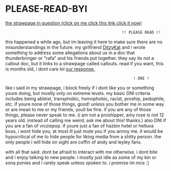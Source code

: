 # PLEASE-READ-BYI
<a href="https://scourgesisterss.straw.page/">the strawpage in question (click on me click this link click it now)</a>

                                                       !! PLEASE READ !!

this happened a while ago, but im leaving it here to make sure there are no misunderstandings in the future. my girlfriend <a href="https://github.com/DitzyKat">DitzyKat</a> and i wrote something to address some allegations about us in a doc that thunderbringer or "rafa" and his friends put together. they say its not a callout doc, but it links to a strawpage called callouts. read if you want, this is months old, i dont care lol <a href=https://spamaltpage.straw.page/>our response.</a>


                                                            ! DNI !
like i said in my strawpage, i block freely if i dont like you or something youre doing, but mostly only on extreme levels. my basic DNI criteria includes being ableist, transphobic, homophobic, racist, proship, pedophile, etc.
if youre none of those things, good! unless you bother me in some way or are mean to me or my friends, youll be fine. if you are any of those things, please never speak to me. (i am not a proshipper, amy rose is not 12 years old. instead of calling me weird, ask me about this! thanks.)
also DNI if you are a fan of vivziepop. if youre just a fan of hazbin hotel or helluva boss, i wont hide you, at most ill just mute you if you annoy me. it would be hypocritical of me to hide people for liking media from a shitty person.
the only people i will hide on sight are coffin of andy and leyley fans. 

with all that said. dont be afraid to interact with me otherwise, i dont bite and i enjoy talking to new people. i mostly just idle as some of my kin or sona ponies and i rarely speak unless spoken to.
i promise im nice :]
